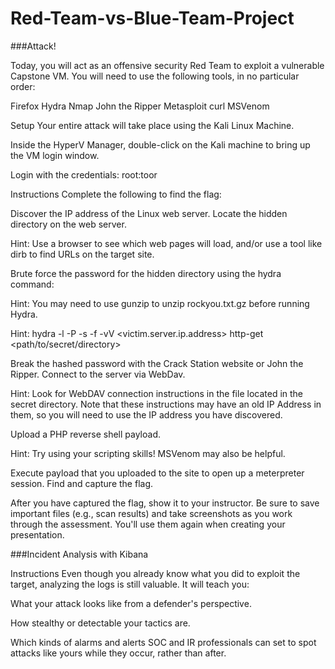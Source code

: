 # Red-Team-vs-Blue-Team-Project

###Attack!

Today, you will act as an offensive security Red Team to exploit a vulnerable Capstone VM.
You will need to use the following tools, in no particular order:

Firefox
Hydra
Nmap
John the Ripper
Metasploit
curl
MSVenom


Setup
Your entire attack will take place using the Kali Linux Machine.


Inside the HyperV Manager, double-click on the Kali machine to bring up the VM login window.


Login with the credentials: root:toor



Instructions
Complete the following to find the flag:

Discover the IP address of the Linux web server.
Locate the hidden directory on the web server.


Hint: Use a browser to see which web pages will load, and/or use a tool like dirb to find URLs on the target site.


Brute force the password for the hidden directory using the hydra command:


Hint: You may need to use gunzip to unzip rockyou.txt.gz before running Hydra.

Hint: hydra -l <username> -P <wordlist> -s <port> -f -vV <victim.server.ip.address> http-get <path/to/secret/directory>



Break the hashed password with the Crack Station website or John the Ripper.
Connect to the server via WebDav.


Hint: Look for WebDAV connection instructions in the file located in the secret directory. Note that these instructions may have an old IP Address in them, so you will need to use the IP address you have discovered.


Upload a PHP reverse shell payload.


Hint: Try using your scripting skills! MSVenom may also be helpful.


Execute payload that you uploaded to the site to open up a meterpreter session.
Find and capture the flag.

After you have captured the flag, show it to your instructor.
Be sure to save important files (e.g., scan results) and take screenshots as you work through the assessment. You'll use them again when creating your presentation.

###Incident Analysis with Kibana

Instructions
Even though you already know what you did to exploit the target, analyzing the logs is still valuable. It will teach you:


What your attack looks like from a defender's perspective.


How stealthy or detectable your tactics are.


Which kinds of alarms and alerts SOC and IR professionals can set to spot attacks like yours while they occur, rather than after.
